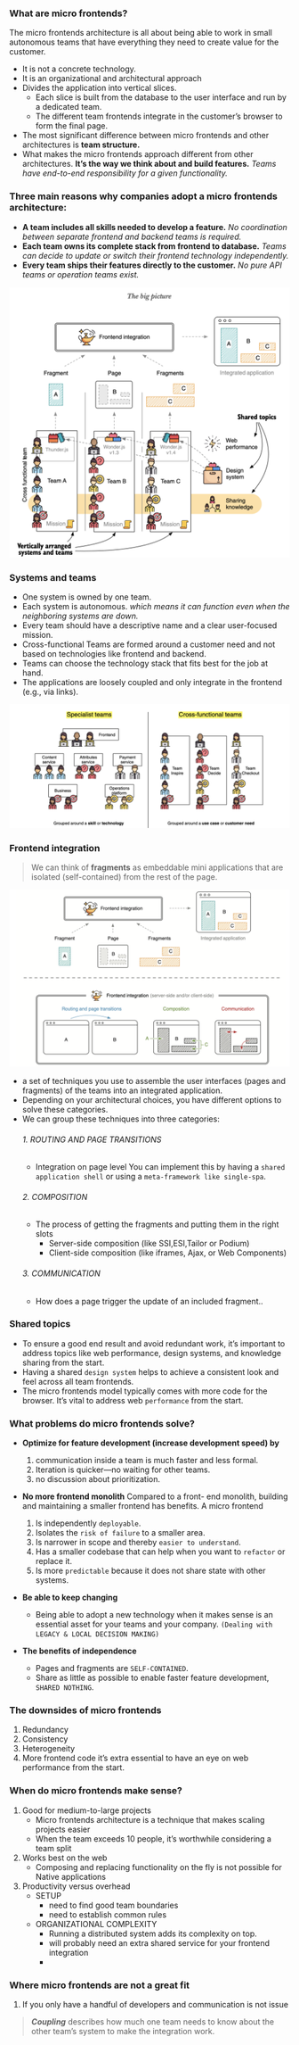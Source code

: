 

### What are micro frontends?
The micro frontends architecture is all about being able to work in small autonomous teams that have everything they need to create value for the customer.
- It is not a concrete technology.
- It is an organizational and architectural approach 
- Divides the application into vertical slices.
  - Each slice is built from the database to the user interface and run by a dedicated team.
  - The different team frontends integrate in the customer’s browser to form the final page. 
- The most significant difference between micro frontends and other architectures is **team structure.**
- What makes the micro frontends approach different from other architectures. **It’s the way we think about and build features.**
*Teams have end-to-end responsibility for a given functionality.*

### Three main reasons why companies adopt a micro frontends architecture:

- **A team includes all skills needed to develop a feature.**
*No coordination between separate frontend and backend teams is required.* 
- **Each team owns its complete stack from frontend to database.**
*Teams can decide to update or switch their frontend technology independently.*
- **Every team ships their features directly to the customer.**
*No pure API teams or operation teams exist.*



![The big picture](/Images/TheBigPicture.png)


### Systems and teams
- One system is owned by one team.
- Each system is autonomous.
*which means it can function even when the neighboring systems are down.*
- Every team should have a descriptive name and a clear user-focused mission.
- Cross-functional Teams are formed around a customer need and not based on technologies like frontend and backend.
- Teams can choose the technology stack that fits best for the job at hand.
- The applications are loosely coupled and only integrate in the frontend (e.g.,
via links).

![Specialist vs cross-functional Teams](/Images/SpecialistVSCrossFunctionalTeams.png)

### Frontend integration

> We can think of **fragments** as embeddable mini applications that are isolated (self-contained) from the rest of the page.

![Frontend integration](/Images/FrontendIntegration.png)

- a set of techniques you use to assemble the user interfaces (pages and fragments) of the teams into an integrated application. 
- Depending on your architectural choices, you have different options to solve these categories.
- We can group these techniques into three categories:
  ###### 1. ROUTING AND PAGE TRANSITIONS
    - Integration on page level
    You can implement this by having a `shared application shell` or using a `meta-framework like single-spa`. 
  ###### 2. COMPOSITION
    - The process of getting the fragments and putting them in the right slots
      - Server-side composition (like SSI,ESI,Tailor or Podium)
      - Client-side composition (like iframes, Ajax, or Web Components)
  ###### 3. COMMUNICATION
    - How does a page trigger the update of an included fragment..
  

### Shared topics
  - To ensure a good end result and avoid redundant work, it’s important to address topics like web performance, design systems, and knowledge sharing from the start.
  - Having a shared `design system` helps to achieve a consistent look and feel across all team frontends.
  - The micro frontends model typically comes with more code for the browser. It’s vital to address web `performance` from the start.

### What problems do micro frontends solve?
- **Optimize for feature development (increase development speed) by**
  1. communication inside a team is much faster and less formal. 
  2. Iteration is quicker—no waiting for other teams.
  3. no discussion about prioritization.
- **No more frontend monolith**
  Compared to a front- end monolith, building and maintaining a smaller frontend has benefits. A micro frontend
  1. Is independently `deployable`.
  2. Isolates the `risk of failure` to a smaller area.
  3. Is narrower in scope and thereby `easier to understand`.
  4. Has a smaller codebase that can help when you want to `refactor` or replace it.
  5. Is more `predictable` because it does not share state with other systems.

- **Be able to keep changing**
  - Being able to adopt a new technology when it makes sense is an essential asset for your teams and your company. `(Dealing with LEGACY & LOCAL DECISION MAKING)`

- **The benefits of independence**
  - Pages and fragments are `SELF-CONTAINED`.
  - Share as little as possible to enable faster feature development, `SHARED NOTHING`.


### The downsides of micro frontends
  1. Redundancy
  2. Consistency
  3. Heterogeneity
  4. More frontend code
      it’s extra essential to have an eye on web performance from the start.


### When do micro frontends make sense?
  1. Good for medium-to-large projects
     - Micro frontends architecture is a technique that makes scaling projects easier
     - When the team exceeds 10 people, it’s worthwhile considering a team split
  2. Works best on the web
      - Composing and replacing functionality on the fly is not possible for Native applications
  3. Productivity versus overhead
      - SETUP
        - need to find good team boundaries
        - need to establish common rules
      - ORGANIZATIONAL COMPLEXITY
        - Running a distributed system adds its complexity on top.
        - will probably need an extra shared service for your frontend integration
        - 
### Where micro frontends are not a great fit
  1. If you only have a handful of developers and communication is not issue


> ***Coupling*** describes how much one team needs to know about the other team’s system to make the integration work.